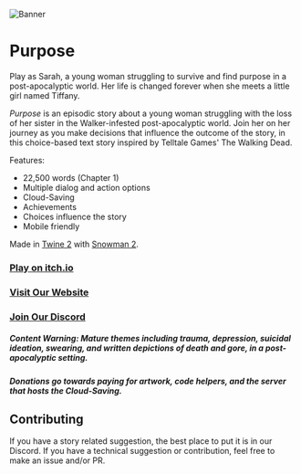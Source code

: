 ![Banner](https://i.imgur.com/RvCGS6I.png)

# Purpose

Play as Sarah, a young woman struggling to survive and find purpose in a post-apocalyptic world. Her life is changed forever when she meets a little girl named Tiffany.

*Purpose* is an episodic story about a young woman struggling with the loss of her sister in the Walker-infested post-apocalyptic world. Join her on her journey as you make decisions that influence the outcome of the story, in this choice-based text story inspired by Telltale Games' The Walking Dead.

Features:
- 22,500 words (Chapter 1)
- Multiple dialog and action options
- Cloud-Saving
- Achievements
- Choices influence the story
- Mobile friendly

Made in [Twine 2](https://twinery.org/) with [Snowman 2](https://github.com/videlais/snowman).

### [Play on itch.io](https://infernochris.itch.io/purpose)

### [Visit Our Website](https://purpose-game.com)

### [Join Our Discord](https://discord.gg/jNgAEjW7gd)

##### Content Warning: Mature themes including trauma, depression, suicidal ideation, swearing, and written depictions of death and gore, in a post-apocalyptic setting.

##### Donations go towards paying for artwork, code helpers, and the server that hosts the Cloud-Saving.

## Contributing
If you have a story related suggestion, the best place to put it is in our Discord. If you have a technical suggestion or contribution, feel free to make an issue and/or PR.
